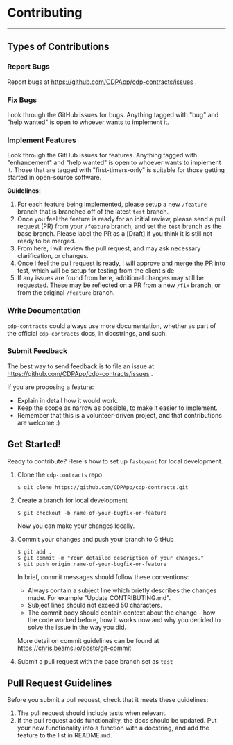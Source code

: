 # Contributing
---


## Types of Contributions


### Report Bugs

Report bugs at https://github.com/CDPApp/cdp-contracts/issues .


### Fix Bugs

Look through the GitHub issues for bugs. Anything tagged with "bug"
and "help wanted" is open to whoever wants to implement it.


### Implement Features

Look through the GitHub issues for features. Anything tagged with "enhancement"
and "help wanted" is open to whoever wants to implement it. Those that are
tagged with "first-timers-only" is suitable for those getting started in open-source software.

**Guidelines:**
1. For each feature being implemented, please setup a new `/feature` branch that is branched off of the latest `test` branch. 
2. Once you feel the feature is ready for an initial review, please send a pull request (PR) from your `/feature` branch, and set the `test` branch as the base branch. Please label the PR as a [Draft] if you think it is still not ready to be merged.
3. From here, I will review the pull request, and may ask necessary clarification, or changes.
4. Once I feel the pull request is ready, I will approve and merge the PR into test, which will be setup for testing from the client side
5. If any issues are found from here, additional changes may still be requested. These may be reflected on a PR from a new `/fix` branch, or from the original `/feature` branch.


### Write Documentation

`cdp-contracts` could always use more documentation, whether as part of the
official `cdp-contracts` docs, in docstrings, and such.


### Submit Feedback

The best way to send feedback is to file an issue at https://github.com/CDPApp/cdp-contracts/issues .

If you are proposing a feature:

* Explain in detail how it would work.
* Keep the scope as narrow as possible, to make it easier to implement.
* Remember that this is a volunteer-driven project, and that contributions
  are welcome :)

## Get Started!


Ready to contribute? Here's how to set up `fastquant` for local development.

1. Clone the `cdp-contracts` repo
    ```shell
    $ git clone https://github.com/CDPApp/cdp-contracts.git
    ```

2. Create a branch for local development
    ```shell
    $ git checkout -b name-of-your-bugfix-or-feature
    ```
    Now you can make your changes locally.

3. Commit your changes and push your branch to GitHub
    ```shell
    $ git add .
    $ git commit -m "Your detailed description of your changes."
    $ git push origin name-of-your-bugfix-or-feature
    ```

    In brief, commit messages should follow these conventions:

    * Always contain a subject line which briefly describes the changes made. For example "Update CONTRIBUTING.md".
    * Subject lines should not exceed 50 characters.
    * The commit body should contain context about the change - how the code worked before, how it works now and why you decided to solve the issue in the way you did.

    More detail on commit guidelines can be found at https://chris.beams.io/posts/git-commit

7. Submit a pull request with the base branch set as `test`


## Pull Request Guidelines

Before you submit a pull request, check that it meets these guidelines:

1. The pull request should include tests when relevant.
2. If the pull request adds functionality, the docs should be updated. Put
   your new functionality into a function with a docstring, and add the
   feature to the list in README.md.

